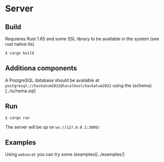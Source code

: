 # Server

## Build

Requieres Rust 1.65 and some SSL library to be available in the system (see rust
native tls).

```cli
$ cargo build
```

## Additiona components

A PostgreSQL database should be available at
`postgresql://hackatum2022@localhost/hackatum2022` using the (schema)[../schema.sql]

## Run

```cli
$ cargo run
```

The server will be up on `ws://127.0.0.1:3000/`

## Examples

Using `websocat` you can try some (examples)[../examples/]
